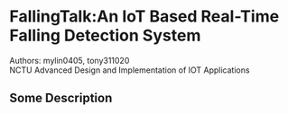 # FallingTalk:An IoT Based Real-Time Falling Detection System
Authors: mylin0405, tony311020  
NCTU Advanced Design and Implementation of IOT Applications

## Some Description
